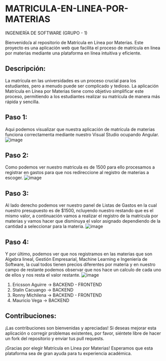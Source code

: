 # MATRICULA-EN-LINEA-POR-MATERIAS
INGENIERÍA DE SOFTWARE (GRUPO - 1)

Bienvenido/a al repositorio de Matrícula en Línea por Materias. Este proyecto es una aplicación web que facilita el proceso de matrícula en linea por materias mediante una plataforma en línea intuitiva y eficiente.

## Descripción:
La matrícula en las universidades es un proceso crucial para los estudiantes, pero a menudo puede ser complicado y tedioso. La aplicación Matrícula en Línea por Materias tiene como objetivo simplificar este proceso, permitiendo a los estudiantes realizar su matrícula de manera más rápida y sencilla.

## Paso 1:
Aqui podemos visualizar que nuestra aplicación de matrícula de materias funciona correctamenta mediante nuestro Visual Studio ocupando Angular.
![image](https://github.com/Stalin21032001/MATRICULA-EN-LINEA-POR-MATERIAS/assets/105472176/d4c049b2-e516-419e-9605-f258be4f2dc4)

## Paso 2:
Como podemos ver nuestro matricula es de 1500 para ello procesamos a registrar en gastos para que nos redireccione al registro de materias a escoger.
![image](https://github.com/Stalin21032001/MATRICULA-EN-LINEA-POR-MATERIAS/assets/105472176/f742b84e-7648-4d7b-97d4-130b3d849954)

## Paso 3:
Al lado derecho podemos ver nuestro panel de Listas de Gastos en la cual nuestro presupuesto es de $1500, ncluyendo nuestro restando  que es el mismo valor, a continuación vamos a realizar el registro de la matrícula por materias y vamos hacer que disminuya el valor asignado dependiendo de la cantidad a seleccionar para la materia.
![image](https://github.com/Stalin21032001/MATRICULA-EN-LINEA-POR-MATERIAS/assets/105472176/20971935-0e08-4f64-b17b-d46c14529b3b)

## Paso 4:
Y por último, podemos ver que nos registramos en las materias que son Algebra lineal, Gestión Empresarial, Machine Learning e Ingeniería de Software, la cual todos tienen precios diferentes por materia y en nuestro campo de restante podemos observar que nos hace un calculo de cada uno de ellos y nos resta el valor restante.
![image](https://github.com/Stalin21032001/MATRICULA-EN-LINEA-POR-MATERIAS/assets/105472176/7020d697-b0b6-4de6-b5c3-ae445b28761a)

1. Ericsson Aguirre -> BACKEND - FRONTEND
2. Stalin Cacuango -> BACKEND
3. Ronny Michilena -> BACKEND - FRONTEND
4. Mauricio Vega -> BACKEND

## Contribuciones:
¡Las contribuciones son bienvenidas y apreciadas! Si deseas mejorar esta aplicación o corregir problemas existentes, por favor, siéntete libre de hacer un fork del repositorio y enviar tus pull requests.

¡Gracias por elegir Matrícula en Línea por Materias! Esperamos que esta plataforma sea de gran ayuda para tu experiencia académica.
